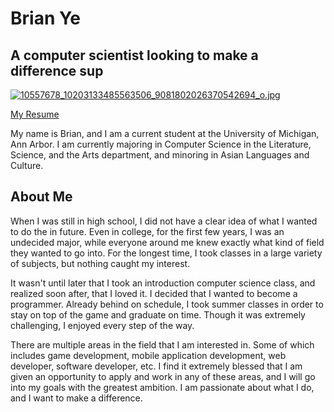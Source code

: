 # **Brian Ye**
## A computer scientist looking to make a difference sup
[![10557678_10203133485563506_9081802026370542694_o.jpg](https://s28.postimg.org/6on3jzmml/10557678_10203133485563506_9081802026370542694_o.jpg)](https://postimg.org/image/cpksh298p/)

[My Resume](https://forhago.github.io/brianye.github.io/resume.md)

My name is Brian, and I am a current student at the University of Michigan, Ann Arbor. I am currently majoring in Computer Science in the Literature, Science, and the Arts department, and minoring in Asian Languages and Culture.

## About Me

When I was still in high school, I did not have a clear idea of what I wanted to do the in future. Even in college, for the first few years, I was an undecided major, while everyone around me knew exactly what kind of field they wanted to go into. For the longest time, I took classes in a large variety of subjects, but nothing caught my interest.

It wasn't until later that I took an introduction computer science class, and realized soon after, that I loved it. I decided that I wanted to become a programmer. Already behind on schedule, I took summer classes in order to stay on top of the game and graduate on time. Though it was extremely challenging, I enjoyed every step of the way.

There are multiple areas in the field that I am interested in. Some of which includes game development, mobile application development, web developer, software developer, etc. I find it extremely blessed that I am given an opportunity to apply and work in any of these areas, and I will go into my goals with the greatest ambition. I am passionate about what I do, and I want to make a difference.